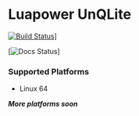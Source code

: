 # Luapower UnQLite

[![Build Status](https://drone.io/github.com/coronium-io/luapower-unqlite/status.png)](https://drone.io/github.com/coronium-io/luapower-unqlite/latest)]

[![Docs Status](https://readthedocs.org/projects/luapower-unqlite/badge/)]


### Supported Platforms

* Linux 64

***More platforms soon***

